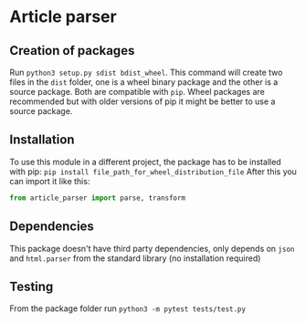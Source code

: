 # Article parser

## Creation of packages
Run `python3 setup.py sdist bdist_wheel`. This command will create two files in the `dist` folder,
one is a wheel binary package and the other is a source package. Both are compatible with `pip`.
Wheel packages are recommended but with older versions of pip it might be better to use a source package.

## Installation
To use this module in a different project, the package has to be installed with pip:
`pip install file_path_for_wheel_distribution_file`
After this you can import it like this:
```python
from article_parser import parse, transform
```

## Dependencies
This package doesn't have third party dependencies, only depends on `json` and `html.parser` from the
standard library (no installation required)

## Testing
From the package folder run `python3 -m pytest tests/test.py`
